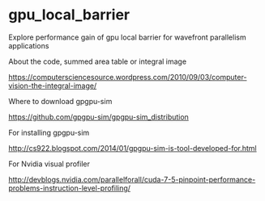# gpu_local_barrier
Explore performance gain of gpu local barrier for wavefront parallelism applications

About the code, summed area table or integral image

https://computersciencesource.wordpress.com/2010/09/03/computer-vision-the-integral-image/

Where to download gpgpu-sim

https://github.com/gpgpu-sim/gpgpu-sim_distribution

For installing gpgpu-sim

http://cs922.blogspot.com/2014/01/gpgpu-sim-is-tool-developed-for.html

For Nvidia visual profiler

http://devblogs.nvidia.com/parallelforall/cuda-7-5-pinpoint-performance-problems-instruction-level-profiling/

